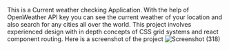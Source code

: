This is a Current weather checking Application. With the help of OpenWeather API key you can see the current weather of your location and also search for any cities all over the world.
This project involves experienced design with in depth concepts of CSS grid systems and react component routing. Here is a screenshot of the project
![Screenshot (318)](https://github.com/subhankarcoder/Weatherify/assets/77930959/1ca30e2a-ed12-44dc-ba05-aa5b4a208ec7)

